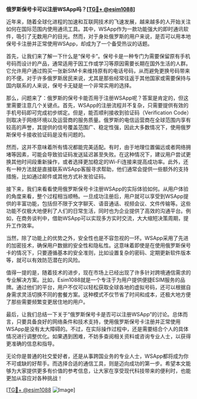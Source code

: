 **俄罗斯保号卡可以注册WSApp吗？[[TG💪+ @esim1088](https://t.me/s/esim1088)]**

近年来，随着全球化进程的加速和互联网技术的飞速发展，越来越多的人开始关注如何在国际范围内使用通讯工具。其中，WSApp作为一款功能强大的即时通讯软件，吸引了无数用户的目光。然而，对于身处俄罗斯的用户来说，是否可以用本地保号卡注册并正常使用WSApp，却成为了一个备受热议的话题。

首先，让我们来了解一下什么是“保号卡”。保号卡是一种专门为需要保留原有手机号码而设计的产品，通常适用于因工作或学习等原因需要长期在国外生活的人群。它允许用户通过购买一张新SIM卡来维持原有的电话号码，从而避免更换号码带来的不便。对于许多俄罗斯居民来说，尤其是那些经常往返于其他国家或需要保持与国内联系的人来说，保号卡无疑是一个非常实用的选择。

那么，问题来了：俄罗斯的保号卡能否用于注册WSApp呢？答案是肯定的，但这里需要注意几个关键点。首先，WSApp的注册流程并不复杂，只需要提供有效的手机号码即可完成初步绑定。但是，能否顺利接收到验证码（Verification Code）则取决于网络环境以及运营商的服务质量。俄罗斯的电信运营商在全球范围内享有较高的声誉，其提供的信号覆盖范围广、稳定性强，因此大多数情况下，使用俄罗斯保号卡接收验证码是没有问题的。

然而，这并不意味着所有情况都能完美适配。有时，由于地理位置偏远或者网络拥堵等因素，可能会导致验证码发送延迟甚至失败。在这种情况下，建议用户尝试更换其他时间段重新操作，或者选择更加稳定的Wi-Fi连接来提高成功率。此外，还有一种方法就是直接联系WSApp客服寻求帮助，他们通常会提供一些额外的支持措施，比如通过邮件或其他方式补发验证码。

接下来，我们来看看使用俄罗斯保号卡注册WSApp的实际体验如何。从用户体验的角度来看，整个过程相当顺畅。一旦成功注册后，用户就可以享受到WSApp提供的丰富功能，包括但不限于文字聊天、语音通话、视频会议、文件传输等。这些功能不仅极大地便利了人们的日常生活，同时也为企业提供了高效的沟通平台。例如，在商务谈判中，借助WSApp可以实现多方实时交流，大大缩短决策周期，提升工作效率。

当然，除了功能上的优势之外，安全性也是不容忽视的一环。WSApp采用了先进的加密技术，确保用户数据的安全性和隐私性。这意味着即使是在使用俄罗斯保号卡的情况下，只要遵循基本的安全准则，比如设置复杂的密码、定期更新软件版本等，就可以有效防范潜在的风险。

值得一提的是，随着技术的进步，现在市场上已经出现了许多针对跨境通信需求的专业解决方案。比如，Esim1088就是一个专注于为用户提供便捷ESIM服务的品牌。通过他们的平台，用户不仅可以轻松获取全球各地的虚拟号码，还可以根据自身需求灵活切换不同的套餐方案。这种模式不仅节省了时间和成本，还极大地方便了那些需要频繁变更居住地的用户。

最后，让我们总结一下关于“俄罗斯保号卡是否可以注册WSApp”的讨论。总体而言，只要具备良好的网络条件和技术支持，使用俄罗斯保号卡注册并正常使用WSApp是没有太大障碍的。不过，在实际操作过程中，还是需要结合个人的具体情况进行调整优化。如果遇到困难，不妨多查阅相关资料或咨询专业人士，以获得更准确的信息和指导。

无论你是普通的社交爱好者，还是从事跨国业务的专业人士，WSApp都将成为你不可或缺的好帮手。而选择合适的通信工具，则是迈向成功的第一步。希望本文能够为大家提供更多有价值的参考信息，让大家在享受现代科技带来的便利时，也能更加从容应对各种挑战！

[[TG💪+ @esim1088](https://t.me/s/esim1088) ![Image](https://i.postimg.cc/4NQfJmqS/Snipaste-2025-05-13-00-14-12.png)]